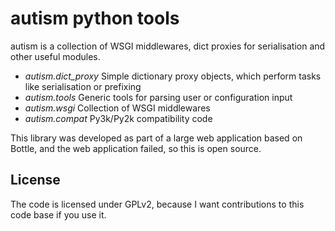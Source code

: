 autism python tools
===================

autism is a collection of WSGI middlewares, dict proxies for serialisation and
other useful modules.

* *autism.dict_proxy* Simple dictionary proxy objects, which perform tasks like
  serialisation or prefixing
* *autism.tools* Generic tools for parsing user or configuration input
* *autism.wsgi* Collection of WSGI middlewares
* *autism.compat* Py3k/Py2k compatibility code

This library was developed as part of a large web application based on Bottle,
and the web application failed, so this is open source.

License
-------

The code is licensed under GPLv2, because I want contributions to this code
base if you use it.

